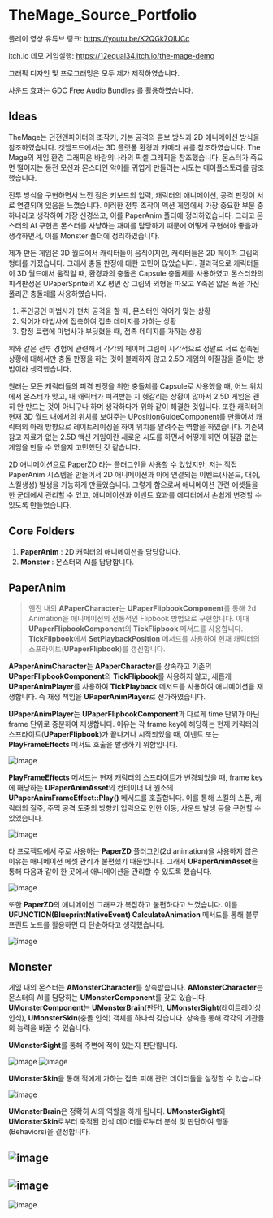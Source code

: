 # TheMage_Source_Portfolio

플레이 영상 유튜브 링크: https://youtu.be/K2QGk7OlUCc

itch.io 데모 게임실행: https://12equal34.itch.io/the-mage-demo

그래픽 디자인 및 프로그래밍은 모두 제가 제작하였습니다.

사운드 효과는 GDC Free Audio Bundles 를 활용하였습니다.

## Ideas
TheMage는 던전앤파이터의 조작키, 기본 공격의 콤보 방식과 2D 애니메이션 방식을 참조하였습니다.
겟앰프드에서는 3D 플랫폼 환경과 카메라 뷰를 참조하였습니다. The Mage의 게임 환경 그래픽은 바람의나라의 픽셀 그래픽을 참조했습니다.
몬스터가 죽으면 떨어지는 동전 모션과 몬스터인 악어를 귀엽게 만들려는 시도는 메이플스토리를 참조했습니다.

전투 방식을 구현하면서 느낀 점은 키보드의 입력, 캐릭터의 애니메이션, 공격 판정이 서로 연결되어 있음을 느꼈습니다.
이러한 전투 조작이 액션 게임에서 가장 중요한 부분 중 하나라고 생각하여 가장 신경쓰고, 이를 PaperAnim 폴더에 정리하였습니다.
그리고 몬스터의 AI 구현은 몬스터를 사냥하는 재미를 담당하기 때문에 어떻게 구현해야 좋을까 생각하면서, 이를 Monster 폴더에 정리하였습니다.

제가 만든 게임은 3D 월드에서 캐릭터들이 움직이지만, 캐릭터들은 2D 페이퍼 그림의 형태를 가졌습니다.
그래서 충돌 판정에 대한 고민이 많았습니다. 결과적으로 캐릭터들이 3D 월드에서 움직일 때, 환경과의 충돌은 Capsule 충돌체를 사용하였고
몬스터와의 피격판정은 UPaperSprite의 XZ 평면 상 그림의 외형을 따오고 Y축은 얇은 폭을 가진 폴리곤 충돌체를 사용하였습니다.

1. 주인공인 마법사가 펀치 공격을 할 때, 몬스터인 악어가 맞는 상황
2. 악어가 마법사에 접촉하여 접촉 데미지를 가하는 상황
3. 함정 트랩에 마법사가 부딪혔을 때, 접촉 데미지를 가하는 상황

위와 같은 전투 경험에 관련해서 각각의 페이퍼 그림이 시각적으로 정말로 서로 접촉된 상황에 대해서만 충돌 판정을 하는 것이
불쾌하지 않고 2.5D 게임의 이질감을 줄이는 방법이라 생각했습니다.

원래는 모든 캐릭터들의 피격 판정을 위한 충돌체를 Capsule로 사용했을 때, 어느 위치에서 몬스터가 맞고, 내 캐릭터가 피격받는 지 헷갈리는 상황이 많아서
2.5D 게임은 괜히 안 만드는 것이 아니구나 하며 생각하다가 위와 같이 해결한 것입니다. 또한 캐릭터의 현재 3D 월드 내에서의 위치를 보여주는 UPositionGuideComponent를 만들어서 캐릭터의 아래 방향으로 레이트레이싱을 하여 위치를 알려주는 역할을 하였습니다.
기존의 참고 자료가 없는 2.5D 액션 게임이란 새로운 시도를 하면서 어떻게 하면 이질감 없는 게임을 만들 수 있을지 고민했던 것 같습니다.

2D 애니메이션으로 PaperZD 라는 플러그인을 사용할 수 있었지만,
저는 직접 PaperAnim 시스템을 만들어서 2D 애니메이션과 이에 연결되는 이벤트(사운드, 대쉬, 스킬생성) 발생을 가능하게 만들었습니다.
그렇게 함으로써 애니메이션 관련 에셋들을 한 군데에서 관리할 수 있고, 애니메이션과 이벤트 효과를 에디터에서 손쉽게 변경할 수 있도록 만들었습니다.

## Core Folders
1. **PaperAnim** : 2D 캐릭터의 애니메이션을 담당합니다.
2. **Monster**   : 몬스터의 AI를 담당합니다.

## PaperAnim
>엔진 내의 **APaperCharacter**는 **UPaperFlipbookComponent**를 통해 2d Animation을 애니메이션의 전통적인 Flipbook 방법으로 구현합니다.
>이때 **UPaperFlipbookComponent**의 **TickFlipbook** 메서드를 사용합니다.
>**TickFlipbook**에서 **SetPlaybackPosition** 메서드를 사용하여 현재 캐릭터의 스프라이트(**UPaperFlipbook**)를 갱신합니다.

**APaperAnimCharacter**는 **APaperCharacter**를 상속하고 기존의 **UPaperFlipbookComponent**의 **TickFlipbook**를 사용하지 않고,
새롭게 **UPaperAnimPlayer**를 사용하여 **TickPlayback** 메서드를 사용하여 애니메이션을 재생합니다. 즉 재생 책임을 **UPaperAnimPlayer**로 전가하였습니다.

**UPaperAnimPlayer**는 **UPaperFlipbookComponent**과 다르게 time 단위가 아닌 frame 단위로 증분하여 재생합니다.
이유는 각 frame key에 해당하는 현재 캐릭터의 스프라이트(**UPaperFlipbook**)가 끝나거나 시작되었을 때, 이벤트 또는 **PlayFrameEffects** 메서드 호출을 발생하기 위함입니다.

![image](https://github.com/12equal34/TheMage_Source_Portfolio/assets/109350254/4f8939c0-4364-41fb-a024-86e9c14468e9)

**PlayFrameEffects** 메서드는 현재 캐릭터의 스프라이트가 변경되었을 때, frame key에 해당하는 **UPaperAnimAsset**의 컨테이너 내 원소의 **UPaperAnimFrameEffect::Play()** 메서드를 호출합니다.
이를 통해 스킬의 스폰, 캐릭터의 질주, 주먹 공격 도중의 방향키 입력으로 인한 이동, 사운드 발생 등을 구현할 수 있었습니다.

![image](https://github.com/12equal34/TheMage_Source_Portfolio/assets/109350254/351c333c-35cc-4554-8f5e-59741507d112)

타 프로젝트에서 주로 사용하는 **PaperZD** 플러그인(2d animation)을 사용하지 않은 이유는 애니메이션 에셋 관리가 불편했기 때문입니다.
그래서 **UPaperAnimAsset**을 통해 다음과 같이 한 곳에서 애니메이션을 관리할 수 있도록 했습니다.

![image](https://github.com/12equal34/TheMage_Source_Portfolio/assets/109350254/f1b9f433-4842-43ac-bf3e-1e6f7efa7ccc)

또한 **PaperZD**의 애니메이션 그래프가 복잡하고 불편하다고 느꼈습니다.
이를 **UFUNCTION(BlueprintNativeEvent) CalculateAnimation** 메서드를 통해 블루프린트 노드를 활용하면 더 단순하다고 생각했습니다.

![image](https://github.com/12equal34/TheMage_Source_Portfolio/assets/109350254/48f0513b-9d8d-4362-9566-522201ad76a4)

## Monster
게임 내의 몬스터는 **AMonsterCharacter**를 상속받습니다.
**AMonsterCharacter**는 몬스터의 AI를 담당하는 **UMonsterComponent**를 갖고 있습니다.
**UMonsterComponent**는 **UMonsterBrain**(판단), **UMonsterSight**(레이트레이싱 인식), **UMonsterSkin**(충돌 인식) 객체를 하나씩 갖습니다.
상속을 통해 각각의 기관들의 능력을 바꿀 수 있습니다.

**UMonsterSight**를 통해 주변에 적이 있는지 판단합니다.

![image](https://github.com/12equal34/TheMage_Source_Portfolio/assets/109350254/41ce97a9-f784-498e-9937-f8eb922c21f0)
![image](https://github.com/12equal34/TheMage_Source_Portfolio/assets/109350254/84ddf1e1-16a2-416a-badc-2495b6bf60ec)

**UMonsterSkin**을 통해 적에게 가하는 접촉 피해 관련 데이터들을 설정할 수 있습니다.

![image](https://github.com/12equal34/TheMage_Source_Portfolio/assets/109350254/b03d4a13-92f5-40de-a5ca-dccc38604dbc)

**UMonsterBrain**은 정확히 AI의 역할을 하게 됩니다.
**UMonsterSight**와 **UMonsterSkin**로부터 축적된 인식 데이터들로부터 분석 및 판단하여 행동(Behaviors)을 결정합니다.

![image](https://github.com/12equal34/TheMage_Source_Portfolio/assets/109350254/4c3838f2-107a-431b-809d-34304947d7ab)
---
![image](https://github.com/12equal34/TheMage_Source_Portfolio/assets/109350254/a29256f6-cd11-4c5f-86f2-76b93e996996)
---
![image](https://github.com/12equal34/TheMage_Source_Portfolio/assets/109350254/95912f46-a941-456b-bc2f-3e764bc2aeda)


